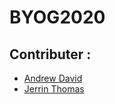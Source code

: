 # BYOG2020

**Contributer** : 
---
- [Andrew David](https://github.com/Kangrew)
- [Jerrin Thomas](https://github.com/JDChristo)

